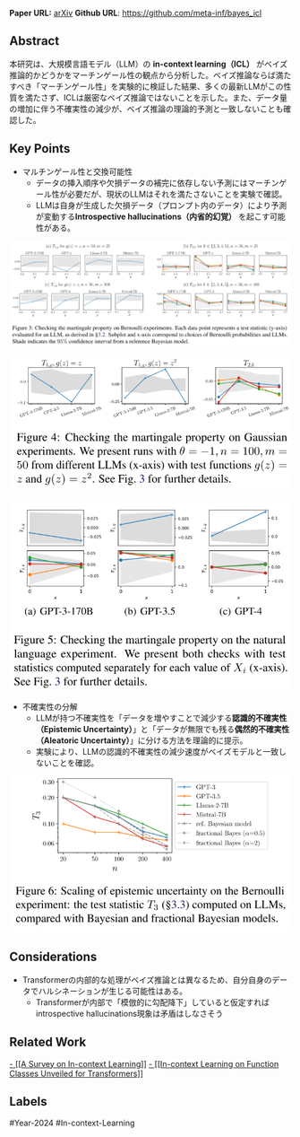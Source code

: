 **Paper URL:** [arXiv](https://arxiv.org/abs/2406.00793)
**Github URL**: https://github.com/meta-inf/bayes_icl


## Abstract
本研究は、大規模言語モデル（LLM）の **in-context learning（ICL）** がベイズ推論的かどうかをマーチンゲール性の観点から分析した。ベイズ推論ならば満たすべき「マーチンゲール性」を実験的に検証した結果、多くの最新LLMがこの性質を満たさず、ICLは厳密なベイズ推論ではないことを示した。また、データ量の増加に伴う不確実性の減少が、ベイズ推論の理論的予測と一致しないことも確認した。


## Key Points
- マルチンゲール性と交換可能性
    - データの挿入順序や欠損データの補完に依存しない予測にはマーチンゲール性が必要だが、現状のLLMはそれを満たさないことを実験で確認。
    - LLMは自身が生成した欠損データ（プロンプト内のデータ）により予測が変動する**Introspective hallucinations（内省的幻覚）** を起こす可能性がある。
 
![Image](https://raw.githubusercontent.com/genga6/paper-notes/main/images/Is_In_Context_Learning_in_Large_Language_Models_Bayesian_A_Martingale_Perspective_1.png)

![Image](https://raw.githubusercontent.com/genga6/paper-notes/main/images/Is_In_Context_Learning_in_Large_Language_Models_Bayesian_A_Martingale_Perspective_2.png)

![Image](https://raw.githubusercontent.com/genga6/paper-notes/main/images/Is_In_Context_Learning_in_Large_Language_Models_Bayesian_A_Martingale_Perspective_3.png)

- 不確実性の分解
    - LLMが持つ不確実性を「データを増やすことで減少する**認識的不確実性（Epistemic Uncertainty）**」と「データが無限でも残る**偶然的不確実性（Aleatoric Uncertainty）**」に分ける方法を理論的に提示。
    - 実験により、LLMの認識的不確実性の減少速度がベイズモデルと一致しないことを確認。

![Image](https://raw.githubusercontent.com/genga6/paper-notes/main/images/Is_In_Context_Learning_in_Large_Language_Models_Bayesian_A_Martingale_Perspective_4.png)


## Considerations
- Transformerの内部的な処理がベイズ推論とは異なるため、自分自身のデータでハルシネーションが生じる可能性はある。
	- Transformerが内部で「模倣的に勾配降下」していると仮定すればintrospective hallucinations現象は矛盾はしなさそう


## Related Work 
[- [[A Survey on In-context Learning]]](https://arxiv.org/abs/2301.00234)
[- [[In-context Learning on Function Classes Unveiled for Transformers]]](https://openreview.net/forum?id=rJkGOARXns&referrer=%5Bthe%20profile%20of%20Bo%20Jiang%5D(%2Fprofile%3Fid%3D~Bo_Jiang2))


## Labels
#Year-2024  #In-context-Learning 
